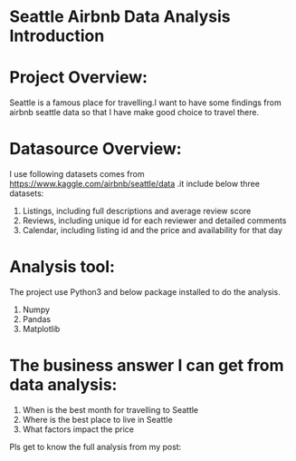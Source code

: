 # Seattle Airbnb Data Analysis Introduction
# Project Overview:
Seattle is a famous place for travelling.I want to have some findings from airbnb seattle data so that I have make good choice to travel there. 


# Datasource Overview:
I use following datasets comes from https://www.kaggle.com/airbnb/seattle/data .it include below three datasets:
1. Listings, including full descriptions and average review score
2. Reviews, including unique id for each reviewer and detailed comments
3. Calendar, including listing id and the price and availability for that day


# Analysis tool:
The project use Python3 and below package installed to do the analysis.
1. Numpy
2. Pandas
3. Matplotlib


# The business answer I can get from data analysis:
1. When is the best month for travelling to Seattle
2. Where is the best place to live in Seattle
3. What factors impact the price

Pls get to know the full analysis from my post:
